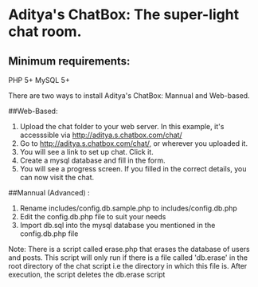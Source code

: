 # Aditya's ChatBox: The super-light chat room.
## Minimum requirements:
PHP 5+
MySQL 5+

There are two ways to install Aditya's ChatBox: Mannual and Web-based.

##Web-Based:
1) Upload the chat folder to your web server. In this example, it's accesssible via http://aditya.s.chatbox.com/chat/
2) Go to http://aditya.s.chatbox.com/chat/, or wherever you uploaded it.
3) You will see a link to set up chat. Click it.
4) Create a mysql database and fill in the form.
5) You will see a progress screen. If you filled in the correct details, you can now visit the chat.

##Mannual (Advanced) :
1) Rename includes/config.db.sample.php to includes/config.db.php
2) Edit the config.db.php file to suit your needs
3) Import db.sql into the mysql database you mentioned in the config.db.php file

Note: There is a script called erase.php that erases the database of users and posts. This script will only run if there is a file called 'db.erase' in the root directory of the chat script i.e the directory in which this file is. After execution, the script deletes the db.erase script
